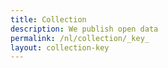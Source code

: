 ```yaml
---
title: Collection
description: We publish open data
permalink: /nl/collection/_key_
layout: collection-key
---
```


